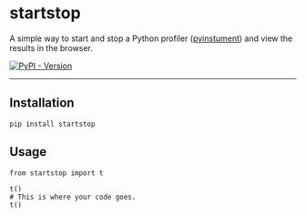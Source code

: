 # startstop
A simple way to start and stop a Python profiler ([pyinstument](https://github.com/joerick/pyinstrument)) and view the results in the browser.

[![PyPI - Version](https://img.shields.io/pypi/v/startstop.svg)](https://pypi.org/project/startstop)

-----

## Installation

```console
pip install startstop
```

## Usage
```console
from startstop import t

t()
# This is where your code goes.
t()
```

